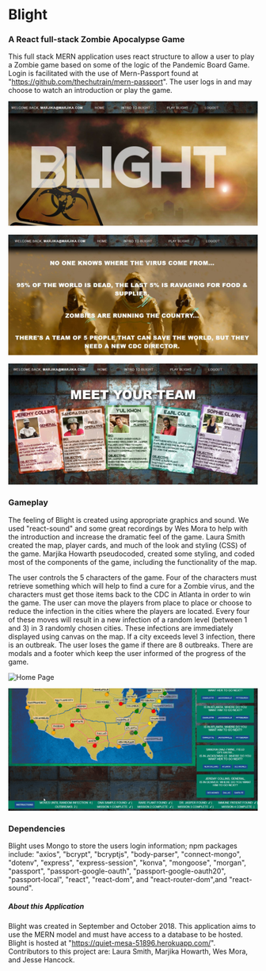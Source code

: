 # Blight

### A React full-stack Zombie Apocalypse Game

This full stack MERN application uses react structure to allow a user to play a Zombie game based on some of the logic of the Pandemic Board Game. Login is facilitated with the use of Mern-Passport found at "https://github.com/thechutrain/mern-passport". The user logs in and may choose to watch an introduction or play the game.

![Home Page](src/components/images/titlepage.JPG)

![Home Page](src/components/images/IntroREADME.JPG)

![Home Page](src/components/images/characterREADME.JPG)

### Gameplay

The feeling of Blight is created using appropriate graphics and sound. We used "react-sound" and some great recordings by Wes Mora to help with the introduction and increase the dramatic feel of the game. Laura Smith created the map, player cards, and much of the look and styling (CSS) of the game.  Marjika Howarth pseudocoded, created some styling, and coded most of the components of the game, including the functionality of the map.

The user controls the 5 characters of the game.  Four of the characters must retrieve something which will help to find a cure for a Zombie virus, and the characters must get those items back to the CDC in Atlanta in order to win the game.  The user can move the players from place to place or choose to reduce the infection in the cities where the players are located.  Every four of these moves will result in a new infection of a random level (between 1 and 3) in 3 randomly chosen cities.  These infections are immediately displayed using canvas on the map.  If a city exceeds level 3 infection, there is an outbreak. The user loses the game if there are 8 outbreaks.  There are modals and a footer which keep the user informed of the progress of the game.

![Home Page](src/components/images/gameplay.gif)

![Home Page](src/components/images/footer.gif)

### Dependencies

Blight uses Mongo to store the users login information; npm packages include: "axios", "bcrypt", "bcryptjs", "body-parser", "connect-mongo", "dotenv", "express", "express-session", "konva", "mongoose", "morgan", "passport", "passport-google-oauth", "passport-google-oauth20", "passport-local", "react", "react-dom", and "react-router-dom",and "react-sound".

##### About this Application

Blight was created in September and October 2018.  This application aims to use the MERN model and must have access to a database to be hosted.  Blight is hosted at "https://quiet-mesa-51896.herokuapp.com/".  Contributors to this project are: Laura Smith, Marjika Howarth, Wes Mora, and Jesse Hancock.

